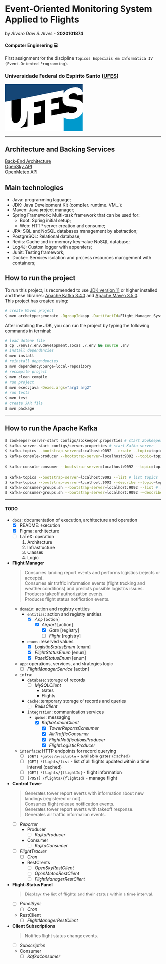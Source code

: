 
# Event-Oriented Monitoring System Applied to Flights

by _Álvaro Davi S. Alves_ - **2020101874**  

#### Computer Engineering :computer:
First assignment for the discipline  ```Tópicos Especiais em Informática IV (Event-Oriented Programming)```.  

### Universidade Federal do Espirito Santo ([UFES](https://ufes.br))

<img src="./docs/img/marca_ufes.png" alt="ufes logo" height="150px" width="250px">  

---


## Architecture and Backing Services

[Back-End Architecture](https://www.figma.com/file/DLgbATt7o29ccL3Qz8Gc2r/Flight-Manager-Architecture)  
[OpenSky API](https://openskynetwork.github.io/opensky-api/index.html)  
[OpenMeteo API](https://open-meteo.com/)  

## Main technologies

- Java: programming laguage;
- JDK: Java Development Kit (compiler, runtime, VM...);
- Maven: Java project manager;
- Spring Framework: Multi-task framework that can be used for:
	* Boot: Spring initial setup;
	* Web: HTTP server creation and consume;
- JPA: SQL and NoSQL databases management by abstraction;
- PostgreSQL: Relational database;
- Redis: Cache and in-memory key-value NoSQL database;
- Log4J: Custom logger with appenders;
- Junit: Testing framework;
- Docker: Services isolation and process resources management with containers;

## How to run the project

To run this project, is recomended to use [JDK version 11](https://www.oracle.com/br/java/technologies/javase/jdk11-archive-downloads.html) or higher installed and these libraries: [Apache Kafka 3.4.0](https://downloads.apache.org/kafka/3.4.0/RELEASE_NOTES.html) and [Apache Maven 3.5.0](https://maven.apache.org/docs/3.5.0/release-notes.html).  
This project has created using:   
```sh
# create Maven project
$ mvn archetype:generate -DgroupId=app -DartifactId=Flight_Manager_System -DarchetypeVersion=1.4 -DinteractiveMode=false
```

After installing the JDK, you can run the project by typing the following commands in terminal:  
```sh
# load dotenv file
$ cp ./envs/.env.development.local ./.env && source .env
# install dependencies
$ mvn install
# reinstall dependencies
$ mvn dependency:purge-local-repository
# recompile project
$ mvn clean compile
# run project
$ mvn exec:java -Dexec.args="arg1 arg2"
# run tests
$ mvn test
# create JAR file
$ mvn package
```

---

## How to run the Apache Kafka
```sh
$ zookeeper-server-start configs/zookeeper.properties # start Zookeeper server manager
$ kafka-server-start configs/server.properties # start Kafka server
$ kafka-topics --bootstrap-server=localhost:9092 --create --topic=topic01 --partitions=3 --replication-factor=1 # create Kafka topic
$ kafka-console-producer --bootstrap-server=localhost:9092 --topic=topic01 --property="parse.key=true" --property="key.separator=:" # create Kafka producer

$ kafka-console-consumer --bootstrap-server=localhost:9092 --topic=topic01 --group=G1 # create Kafka consumer (with group)

$ kafka-topics --bootstrap-server=localhost:9092 --list # list topics
$ kafka-topics --bootstrap-server=localhost:9092 --describe --topic=topic01 # get topic details
$ kafka-consumer-groups.sh --bootstrap-server=localhost:9092 --list # list consumers groups
$ kafka-consumer-groups.sh --bootstrap-server=localhost:9092 -—describe --group=G1 # get consumers group details
```

---

#### TODO
- `docs`: documentation of execution, architecture and operation
	* [x] README: execution
	* [x] Figma: architecture
	* [ ] LaTeX: operation
		1. Architecture
		2. Infrastructure
		3. Classes
		4. Logic
- **Flight Manager**
	> Consumes landing report events and performs logistics (rejects or accepts).  
	> Consumes air traffic information events (flight tracking and weather conditions) and predicts possible logistics issues.  
	> Produces takeoff authorization events.  
	> Produces flight status notification events.  
	- `domain`: action and registry entities
		- `entities`: action and registry entities
			* [x] _App_ [action]
				* [x] _Airport_ [action]
					* [x] _Gate_ [registry]
					* [ ] _Flight_ [registry]
		- `enums`: reserved values
			* [x] _LogisticStatusEnum_ [enum]
			* [x] _FlightStatusEnum_ [enum]
			* [x] _PanelStatusEnum_ [enum]
	- `app`: operations, services, and strategies logic
		* [ ] _FlightManagerService_ [action]
	- `infra`:
		- `database`: storage of records
			* [ ] _MySQLClient_
				- Gates
				- Flights
		- `cache`: temporary storage of records and queries
			* [ ] _RedisClient_
		- `integration`: communication services
			- `queue`: messaging
				* [x] _KafkaAdminClient_
					- [x] _TowerReportsConsumer_
					- [x] _AirTrafficConsumer_
					- [x] _FlightNotificationsProducer_
					- [x] _FlightLogisticProducer_
	- `interface`: HTTP endpoints for record querying
		- [ ] `[GET] /gates/available` - available gates (cached)
		- [ ] `[GET] /flights/list` - list of all flights updated within a time interval (cached)
		- [ ] `[GET] /flights/{flightId}` - flight information
		- [ ] `[POST] /flights/{flightId}` - manage flight
- **Control Tower**
	> Generates tower report events with information about new landings (registered or not).  
	> Consumes flight release notification events.  
	> Generates tower report events with takeoff response.  
	> Generates air traffic information events.  
	* [ ] _Reporter_
		* Producer
			* [ ] _KafkaProducer_
		* Consumer
			* [ ] _KafkaConsumer_
	* [ ] _FlightTracker_
		* [ ] _Cron_
		* RestClients
			* [ ] _OpenSkyRestClient_
			* [ ] _OpenMeteoRestClient_
			* [ ] _FlightManagerRestClient_
- **Flight-Status Panel**
	> Displays the list of flights and their status within a time interval.  
	* [ ] _PanelSync_
		* [ ] _Cron_
	* RestClient
		* [ ] _FlightManagerRestClient_
- **Client Subscriptions**
	> Notifies flight status change events.  
	* [ ] _Subscription_
	* Consumer
		* [ ] _KafkaConsumer_
